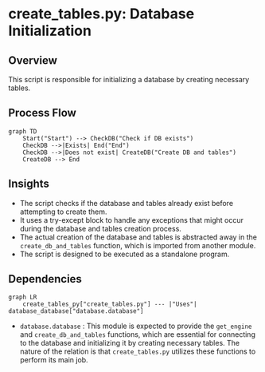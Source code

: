 # create_tables.py: Database Initialization

## Overview
This script is responsible for initializing a database by creating necessary tables.

## Process Flow
```mermaid
graph TD
    Start("Start") --> CheckDB("Check if DB exists")
    CheckDB -->|Exists| End("End")
    CheckDB -->|Does not exist| CreateDB("Create DB and tables")
    CreateDB --> End
```

## Insights
- The script checks if the database and tables already exist before attempting to create them.
- It uses a try-except block to handle any exceptions that might occur during the database and tables creation process.
- The actual creation of the database and tables is abstracted away in the `create_db_and_tables` function, which is imported from another module.
- The script is designed to be executed as a standalone program.

## Dependencies
```mermaid
graph LR
    create_tables_py["create_tables.py"] --- |"Uses"| database_database["database.database"]
```
- `database.database` : This module is expected to provide the `get_engine` and `create_db_and_tables` functions, which are essential for connecting to the database and initializing it by creating necessary tables. The nature of the relation is that `create_tables.py` utilizes these functions to perform its main job.
